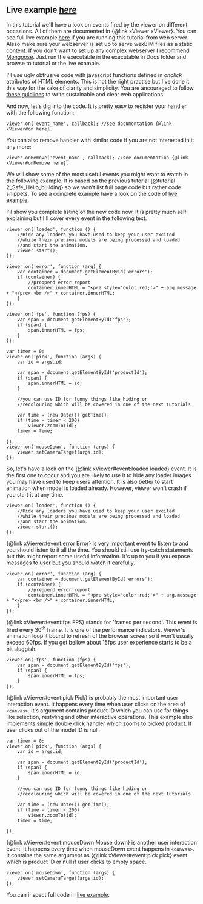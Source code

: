 Live example [here](3_Eventful_building.live.html)
------------

In this tutorial we'll have a look on events fired by the viewer on different occasions. 
All of them are documented in {@link xViewer xViewer}. You can see full live example [here](3_Eventful_building.live.html) 
if you are running this tutorial from web server. Alsso make sure your webserver is set up to serve wexBIM files as
a static content. If you don't want to set up any complex webserver I recommend [Mongoose](https://code.google.com/p/mongoose/). 
Just run the executable in the executable in Docs folder and browse to tutorial or the live example.

I'll use ugly obtrusive code with javascript functions defined in *onclick* attributes of HTML elements. This is not the right practise
but I've done it this way for the sake of clarity and simplicity. You are ancouraged to follow 
[these guidlines](http://www.w3.org/wiki/The_principles_of_unobtrusive_JavaScript) to write sustainable
and clear web applications.


And now, let's dig into the code. It is pretty easy to register your handler with the following function:
	
	viewer.on('event_name', callback); //see documentation {@link xViewer#on here}.

You can also remove handler with similar code if you are not interested in it any more:

	viewer.onRemove('event_name', callback); //see documentation {@link xViewer#onRemove here}.
	
We will show some of the most useful events you might want to watch in the following example. 
It is based on the previous tutorial {@tutorial 2_Safe_Hello_building} so we won't list full
page code but rather code snippets. To see a complete example have a look on the code of 
[live example](3_Eventful_building.live.html).

I'll show you complete listing of the new code now. It is pretty much self explaining but I'll cover 
every event in the following text.
	
	viewer.on('loaded', function () {
        //Hide any loaders you have used to keep your user excited 
        //while their precious models are being processed and loaded
        //and start the animation.
        viewer.start();
    });

    viewer.on('error', function (arg) {
        var container = document.getElementById('errors');
        if (container) {
            //preppend error report
            container.innerHTML = "<pre style='color:red;'>" + arg.message + "</pre> <br />" + container.innerHTML;
        }
    });

    viewer.on('fps', function (fps) {
        var span = document.getElementById('fps');
        if (span) {
            span.innerHTML = fps;
        }
    });
    
    var timer = 0;
    viewer.on('pick', function (args) {
        var id = args.id;

        var span = document.getElementById('productId');
        if (span) {
            span.innerHTML = id;
        }

        //you can use ID for funny things like hiding or 
        //recolouring which will be covered in one of the next tutorials

        var time = (new Date()).getTime();
        if (time - timer < 200)
            viewer.zoomTo(id);
        timer = time;
     
    });
    viewer.on('mouseDown', function (args) {
        viewer.setCameraTarget(args.id);
    });

So, let's have a look on the {@link xViewer#event:loaded loaded} event. It is the first one to occur 
and you are likely to use it to hide any loader images you may have used to keep users attention.
It is also better to start animation when model is loaded already. However, viewer won't crash
if you start it at any time. 

	viewer.on('loaded', function () {
        //Hide any loaders you have used to keep your user excited 
        //while their precious models are being processed and loaded
        //and start the animation.
        viewer.start();
    });

{@link xViewer#event:error Error} is very important event to listen to and you should listen to it 
all the time. You should still use try-catch statements but this might report some useful
information. It's up to you if you expose messages to user but you should watch it carefully.

    viewer.on('error', function (arg) {
        var container = document.getElementById('errors');
        if (container) {
            //preppend error report
            container.innerHTML = "<pre style='color:red;'>" + arg.message + "</pre> <br />" + container.innerHTML;
        }
    });

{@link xViewer#event:fps FPS} stands for 'frames per second'. This event is fired every 30<sup>th</sup> frame.
It is one of the performance indicators. Viewer's animation loop it bound to refresh of the browser screen
so it won't usually exceed 60fps. If you get bellow about 15fps user experience starts to be a bit sluggish.

    viewer.on('fps', function (fps) {
        var span = document.getElementById('fps');
        if (span) {
            span.innerHTML = fps;
        }
    });

{@link xViewer#event:pick Pick} is probably the most important user interaction event. It happens every time
when user clicks on the area of `<canvas>`. It's argument contains product ID which you can use for things
like selection, restyling and other interactive operations. This example also implements simple double click
handler which zooms to picked product. If user clicks out of the model ID is null.

    var timer = 0;
    viewer.on('pick', function (args) {
        var id = args.id;

        var span = document.getElementById('productId');
        if (span) {
            span.innerHTML = id;
        }

        //you can use ID for funny things like hiding or 
        //recolouring which will be covered in one of the next tutorials

        var time = (new Date()).getTime();
        if (time - timer < 200)
            viewer.zoomTo(id);
        timer = time;
     
    });

{@link xViewer#event:mouseDown Mouse down} is another user interaction event. It happens every time when mouseDown event
happens in `<canvas>`. It contains the same argument as {@link xViewer#event:pick pick} event which is product ID or null 
if user clicks to empty space.

    viewer.on('mouseDown', function (args) {
        viewer.setCameraTarget(args.id);
    });

You can inspect full code in [live example](3_Eventful_building.live.html).